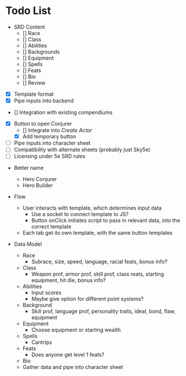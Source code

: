 # Todo List

* SRD Content
  * [] Race
  * [] Class
  * [] Abilities
  * [] Backgrounds
  * [] Equipment
  * [] Spells
  * [] Feats
  * [] Bio
  * [] Review

* [x] Template format
* [x] Pipe inputs into backend
* [] Integration with existing compendiums
* [x] Button to open Conjurer
  * [] Integrate into *Create Actor*
  * [x] Add temporary button
* [ ] Pipe inputs into character sheet
* [ ] Compatibility with alternate sheets (probably just Sky5e)
* [ ] Licensing under 5e SRD rules

* Better name
  * Hero Conjurer
  * Hero Builder

* Flow
  * User interacts with template, which determines input data
    * Use a socket to connect template to JS?
    * Button onClick initiates script to pass in relevant data, into the correct template
  * Each tab get its own template, with the same button templates

* Data Model
  * Race
    * Subrace, size, speed, language, racial feats, bonus info?
  * Class
    * Weapon prof, armor prof, skill prof, class reats, starting equipment, hit die, bonus info?
  * Abilities
    * Input scores
    * Maybe give option for different point systems?
  * Background
    * Skill prof, language prof, personality traits, ideal, bond, flaw, equipment
  * Equipment
    * Choose equipment or starting wealth
  * Spells
    * Cantrips
  * Feats
    * Does anyone get level 1 feats?
  * Bio
  * Gather data and pipe into character sheet